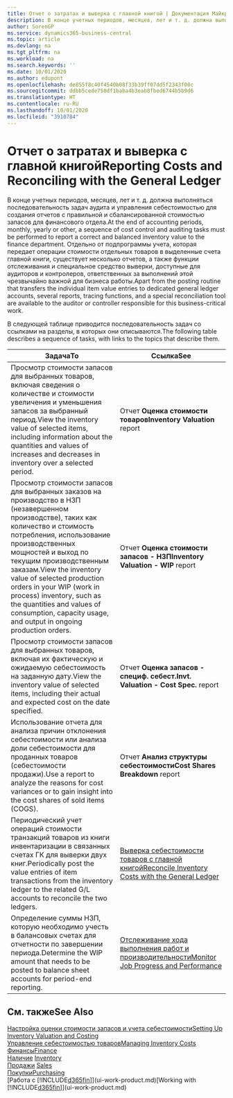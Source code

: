 ```yaml
---
title: Отчет о затратах и выверка с главной книгой | Документация Майкрософт
description: В конце учетных периодов, месяцев, лет и т. д. должна выполняться последовательность задач аудита и управления себестоимостью для создания отчетов с правильной и сбалансированной стоимостью запасов для финансового отдела. Отдельно от подпрограммы учета, которая передает операции стоимости отдельных товаров в выделенные счета главной книги, существует несколько отчетов, а также функции отслеживания и специальное средство выверки, доступные для аудиторов и контролеров, ответственных за выполнений этой чрезвычайно важной для бизнеса работы.
author: SorenGP
ms.service: dynamics365-business-central
ms.topic: article
ms.devlang: na
ms.tgt_pltfrm: na
ms.workload: na
ms.search.keywords: ''
ms.date: 10/01/2020
ms.author: edupont
ms.openlocfilehash: de855f8c40f4540b08f33b39ff07dd5f2343f00c
ms.sourcegitcommit: ddbb5cede750df1baba4b3eab8fbed6744b5b9d6
ms.translationtype: HT
ms.contentlocale: ru-RU
ms.lasthandoff: 10/01/2020
ms.locfileid: "3910784"
---
```

# <a name="reporting-costs-and-reconciling-with-the-general-ledger"></a><span data-ttu-id="4ada6-104">Отчет о затратах и выверка с главной книгой</span><span class="sxs-lookup"><span data-stu-id="4ada6-104">Reporting Costs and Reconciling with the General Ledger</span></span>
<span data-ttu-id="4ada6-105">В конце учетных периодов, месяцев, лет и т. д. должна выполняться последовательность задач аудита и управления себестоимостью для создания отчетов с правильной и сбалансированной стоимостью запасов для финансового отдела.</span><span class="sxs-lookup"><span data-stu-id="4ada6-105">At the end of accounting periods, monthly, yearly or other, a sequence of cost control and auditing tasks must be performed to report a correct and balanced inventory value to the finance department.</span></span> <span data-ttu-id="4ada6-106">Отдельно от подпрограммы учета, которая передает операции стоимости отдельных товаров в выделенные счета главной книги, существует несколько отчетов, а также функции отслеживания и специальное средство выверки, доступные для аудиторов и контролеров, ответственных за выполнений этой чрезвычайно важной для бизнеса работы.</span><span class="sxs-lookup"><span data-stu-id="4ada6-106">Apart from the posting routine that transfers the individual item value entries to dedicated general ledger accounts, several reports, tracing functions, and a special reconciliation tool are available to the auditor or controller responsible for this business-critical work.</span></span>  

 <span data-ttu-id="4ada6-107">В следующей таблице приводится последовательность задач со ссылками на разделы, в которых они описываются.</span><span class="sxs-lookup"><span data-stu-id="4ada6-107">The following table describes a sequence of tasks, with links to the topics that describe them.</span></span>   

|<span data-ttu-id="4ada6-108">**Задача**</span><span class="sxs-lookup"><span data-stu-id="4ada6-108">**To**</span></span>|<span data-ttu-id="4ada6-109">**Ссылка**</span><span class="sxs-lookup"><span data-stu-id="4ada6-109">**See**</span></span>|  
|------------|-------------|  
|<span data-ttu-id="4ada6-110">Просмотр стоимости запасов для выбранных товаров, включая сведения о количестве и стоимости увеличения и уменьшения запасов за выбранный период.</span><span class="sxs-lookup"><span data-stu-id="4ada6-110">View the inventory value of selected items, including information about the quantities and values of increases and decreases in inventory over a selected period.</span></span>|<span data-ttu-id="4ada6-111">Отчет **Оценка стоимости товаров**</span><span class="sxs-lookup"><span data-stu-id="4ada6-111">**Inventory Valuation** report</span></span>|  
|<span data-ttu-id="4ada6-112">Просмотр стоимости запасов для выбранных заказов на производство в НЗП (незавершенном производстве), таких как количество и стоимость потребления, использование производственных мощностей и выход по текущим производственным заказам.</span><span class="sxs-lookup"><span data-stu-id="4ada6-112">View the inventory value of selected production orders in your WIP (work in process) inventory, such as the quantities and values of consumption, capacity usage, and output in ongoing production orders.</span></span>|<span data-ttu-id="4ada6-113">Отчет **Оценка стоимости запасов - НЗП**</span><span class="sxs-lookup"><span data-stu-id="4ada6-113">**Inventory Valuation - WIP** report</span></span>|  
|<span data-ttu-id="4ada6-114">Просмотр стоимости запасов для выбранных товаров, включая их фактическую и ожидаемую себестоимость на заданную дату.</span><span class="sxs-lookup"><span data-stu-id="4ada6-114">View the inventory value of selected items, including their actual and expected cost on the date specified.</span></span>|<span data-ttu-id="4ada6-115">Отчет **Оценка запасов - специф. себест.**</span><span class="sxs-lookup"><span data-stu-id="4ada6-115">**Invt. Valuation - Cost Spec.** report</span></span>|  
|<span data-ttu-id="4ada6-116">Использование отчета для анализа причин отклонения себестоимости или анализа доли себестоимости для проданных товаров (себестоимости продажи).</span><span class="sxs-lookup"><span data-stu-id="4ada6-116">Use a report to analyze the reasons for cost variances or to gain insight into the cost shares of sold items (COGS).</span></span>|<span data-ttu-id="4ada6-117">Отчет **Анализ структуры себестоимости**</span><span class="sxs-lookup"><span data-stu-id="4ada6-117">**Cost Shares Breakdown** report</span></span>|  
|<span data-ttu-id="4ada6-118">Периодический учет операций стоимости транзакций товаров из книги инвентаризации в связанных счетах ГК для выверки двух книг.</span><span class="sxs-lookup"><span data-stu-id="4ada6-118">Periodically post the value entries of item transactions from the inventory ledger to the related G/L accounts to reconcile the two ledgers.</span></span>|[<span data-ttu-id="4ada6-119">Выверка себестоимости товаров с главной книгой</span><span class="sxs-lookup"><span data-stu-id="4ada6-119">Reconcile Inventory Costs with the General Ledger</span></span>](finance-how-to-post-inventory-costs-to-the-general-ledger.md)|  
|<span data-ttu-id="4ada6-120">Определение суммы НЗП, которую необходимо учесть в балансовых счетах для отчетности по завершении периода.</span><span class="sxs-lookup"><span data-stu-id="4ada6-120">Determine the WIP amount that needs to be posted to balance sheet accounts for period-end reporting.</span></span>|[<span data-ttu-id="4ada6-121">Отслеживание хода выполнения работ и производительности</span><span class="sxs-lookup"><span data-stu-id="4ada6-121">Monitor Job Progress and Performance</span></span>](projects-how-monitor-progress-performance.md)|

## <a name="see-also"></a><span data-ttu-id="4ada6-122">См. также</span><span class="sxs-lookup"><span data-stu-id="4ada6-122">See Also</span></span>  
[<span data-ttu-id="4ada6-123">Настройка оценки стоимости запасов и учета себестоимости</span><span class="sxs-lookup"><span data-stu-id="4ada6-123">Setting Up Inventory Valuation and Costing</span></span>](finance-set-up-inventory-valuation-and-costing.md)  
[<span data-ttu-id="4ada6-124">Управление себестоимостью товаров</span><span class="sxs-lookup"><span data-stu-id="4ada6-124">Managing Inventory Costs</span></span>](finance-manage-inventory-costs.md)  
[<span data-ttu-id="4ada6-125">Финансы</span><span class="sxs-lookup"><span data-stu-id="4ada6-125">Finance</span></span>](finance.md)  
<span data-ttu-id="4ada6-126">[Наличие](inventory-manage-inventory.md) </span><span class="sxs-lookup"><span data-stu-id="4ada6-126">[Inventory](inventory-manage-inventory.md) </span></span>  
<span data-ttu-id="4ada6-127">[Продажи](sales-manage-sales.md) </span><span class="sxs-lookup"><span data-stu-id="4ada6-127">[Sales](sales-manage-sales.md) </span></span>  
[<span data-ttu-id="4ada6-128">Покупки</span><span class="sxs-lookup"><span data-stu-id="4ada6-128">Purchasing</span></span>](purchasing-manage-purchasing.md)  
<span data-ttu-id="4ada6-129">[Работа с [!INCLUDE[d365fin](includes/d365fin_md.md)]](ui-work-product.md)</span><span class="sxs-lookup"><span data-stu-id="4ada6-129">[Working with [!INCLUDE[d365fin](includes/d365fin_md.md)]](ui-work-product.md)</span></span>
